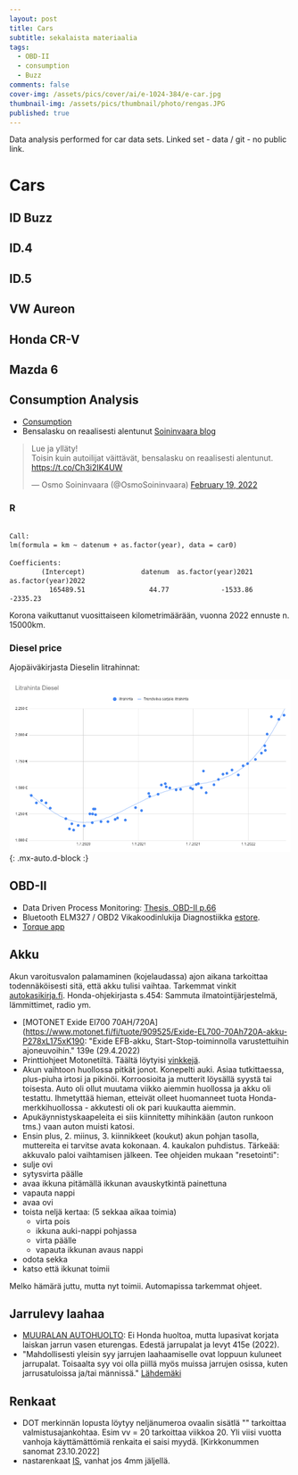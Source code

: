 ```yaml
---
layout: post
title: Cars
subtitle: sekalaista materiaalia
tags:
  - OBD-II
  - consumption
  - Buzz
comments: false
cover-img: /assets/pics/cover/ai/e-1024-384/e-car.jpg
thumbnail-img: /assets/pics/thumbnail/photo/rengas.JPG
published: true
---
```


Data analysis performed for car data sets. Linked set - data / git - no public link.

# Cars

## ID Buzz

## ID.4

## ID.5

## VW Aureon

## Honda CR-V

## Mazda 6

## Consumption Analysis

- [Consumption](https://docs.google.com/spreadsheets/d/1994AzBlGGVRUbySk74nuik0_Bfa9Kd8M4uwf7I-C1QA/edit?usp=sharing)
- Bensalasku on reaalisesti alentunut [Soininvaara blog](https://www.soininvaara.fi/2022/02/19/bensalasku-on-reaalisesti-alentunut/)

<blockquote class="twitter-tweet"><p lang="fi" dir="ltr">Lue ja ylläty! <br>Toisin kuin autoilijat väittävät, bensalasku on reaalisesti alentunut. <a href="https://t.co/Ch3i2IK4UW">https://t.co/Ch3i2IK4UW</a></p>&mdash; Osmo Soininvaara (@OsmoSoininvaara) <a href="https://twitter.com/OsmoSoininvaara/status/1495075030295887882?ref_src=twsrc%5Etfw">February 19, 2022</a></blockquote> <script async src="https://platform.twitter.com/widgets.js" charset="utf-8"></script>

### R

~~~

Call:
lm(formula = km ~ datenum + as.factor(year), data = car0)

Coefficients:
        (Intercept)              datenum  as.factor(year)2021  as.factor(year)2022  
          165489.51                44.77             -1533.86             -2335.23  

~~~

Korona vaikuttanut vuosittaiseen kilometrimäärään, vuonna 2022 ennuste n. 15000km.


### Diesel price

Ajopäiväkirjasta Dieselin litrahinnat:

![001](/assets/pics/page/car/litrahinta220501.png){: .mx-auto.d-block :}


## OBD-II

- Data Driven Process Monitoring: [Thesis, OBD-II p.66](https://aaltodoc.aalto.fi/bitstream/handle/123456789/15255/isbn9789526061122.pdf?sequence=1&isAllowed=y)
- Bluetooth ELM327 / OBD2 Vikakoodinlukija Diagnostiikka [estore](https://estore.nu/fi/virhekoodinlukijat/98-bluetooth-elm327-obd2-vikakoodinlukija-diagnostiikka.html). 
- [Torque app](https://play.google.com/store/apps/details?id=org.prowl.torque&hl=fi&gl=US)

## Akku

Akun varoitusvalon palamaminen (kojelaudassa) ajon aikana tarkoittaa todennäköisesti sitä, että akku tulisi vaihtaa. Tarkemmat vinkit [autokasikirja.fi](https://autokasikirja.fi/akkuvalo/). Honda-ohjekirjasta s.454: Sammuta ilmatointijärjestelmä, lämmittimet, radio ym.

- [MOTONET Exide El700 70AH/720A](https://www.motonet.fi/fi/tuote/909525/Exide-EL700-70Ah720A-akku-P278xL175xK190: "Exide EFB-akku, Start-Stop-toiminnolla varustettuihin ajoneuvoihin." 139e (29.4.2022)
- Printtiohjeet Motonetiltä. Täältä löytyisi [vinkkejä](https://www.nettiauto.com/artikkeli/akun_vaihto_ja_sen_sielunelamaa).
- Akun vaihtoon huollossa pitkät jonot. Konepelti auki. Asiaa tutkittaessa, plus-piuha irtosi ja pikinöi. Korroosioita ja mutterit löysällä syystä tai toisesta. Auto oli ollut muutama viikko aiemmin huollossa ja akku oli testattu. Ihmetyttää hieman, etteivät olleet huomanneet tuota Honda-merkkihuollossa - akkutesti oli ok pari kuukautta aiemmin.
- Apukäynnistyskaapeleita ei siis kiinnitetty mihinkään (auton runkoon tms.) vaan auton muisti katosi.
- Ensin plus, 2. miinus, 3. kiinnikkeet (koukut) akun pohjan tasolla, muttereita ei tarvitse avata kokonaan. 4. kaukalon puhdistus. Tärkeää: akkuvalo paloi vaihtamisen jälkeen. Tee ohjeiden mukaan "resetointi":
- sulje ovi
- sytysvirta päälle
- avaa ikkuna pitämällä ikkunan avauskytkintä painettuna
- vapauta nappi
- avaa ovi
- toista neljä kertaa: (5 sekkaa aikaa toimia)
  - virta pois
  - ikkuna auki-nappi pohjassa
  - virta päälle
  - vapauta ikkunan avaus nappi
- odota sekka
- katso että ikkunat toimii

Melko hämärä juttu, mutta nyt toimii. Automapissa tarkemmat ohjeet.

## Jarrulevy laahaa

- [MUURALAN AUTOHUOLTO](https://muuralanautohuolto.fi/): Ei Honda huoltoa, mutta lupasivat korjata laiskan jarrun vasen eturengas. Edestä jarrupalat ja levyt 415e (2022).
- "Mahdollisesti yleisin syy jarrujen laahaamiselle ovat loppuun kuluneet jarrupalat. Toisaalta syy voi olla piillä myös muissa jarrujen osissa, kuten jarrusatuloissa ja/tai männissä." [Lähdemäki](https://autoliikelahdemaki.fi/yhteys/)

## Renkaat

- DOT merkinnän lopusta löytyy neljänumeroa ovaalin sisätlä "<vv><yy>" tarkoittaa valmistusajankohtaa. Esim vv = 20 tarkoittaa viikkoa 20. Yli viisi vuotta vanhoja käyttämättömiä renkaita ei saisi myydä. [Kirkkonummen sanomat 23.10.2022]
- nastarenkaat [IS](https://www.is.fi/autot/art-2000009156301.html), vanhat jos 4mm jäljellä.